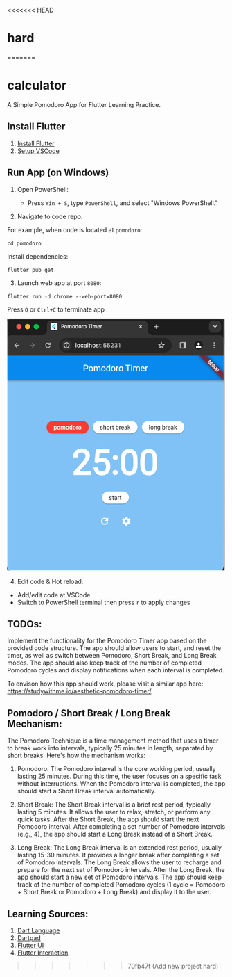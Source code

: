 <<<<<<< HEAD
# hard
=======
# calculator

A Simple Pomodoro App for Flutter Learning Practice.



## Install Flutter
1. [Install Flutter](https://docs.flutter.dev/get-started/install)
2. [Setup VSCode](https://docs.flutter.dev/get-started/editor?tab=vscode)

## Run App (on Windows)
1. Open PowerShell:
   - Press `Win + S`, type `PowerShell`, and select "Windows PowerShell."

2. Navigate to code repo:

For example, when code is located at ``pomodoro``:
```
cd pomodoro
```

Install dependencies:
```
flutter pub get
```

3. Launch web app at port ``8080``:
```
flutter run -d chrome --web-port=8080
```
Press `Q` or `Ctrl+C` to terminate app

![Preview](preview.png "Preview")

4. Edit code & Hot reload:
- Add/edit code at VSCode
- Switch to PowerShell terminal then press `r` to apply changes

## TODOs:

Implement the functionality for the Pomodoro Timer app based on the provided code structure. The app should allow users to start, and reset the timer, as well as switch between Pomodoro, Short Break, and Long Break modes. The app should also keep track of the number of completed Pomodoro cycles and display notifications when each interval is completed.

To envison how this app should work, please visit a similar app here: https://studywithme.io/aesthetic-pomodoro-timer/

## Pomodoro / Short Break / Long Break Mechanism:

The Pomodoro Technique is a time management method that uses a timer to break work into intervals, typically 25 minutes in length, separated by short breaks. Here's how the mechanism works:

1. Pomodoro: The Pomodoro interval is the core working period, usually lasting 25 minutes. During this time, the user focuses on a specific task without interruptions. When the Pomodoro interval is completed, the app should start a Short Break interval automatically.

2. Short Break: The Short Break interval is a brief rest period, typically lasting 5 minutes. It allows the user to relax, stretch, or perform any quick tasks. After the Short Break, the app should start the next Pomodoro interval. After completing a set number of Pomodoro intervals (e.g., 4), the app should start a Long Break instead of a Short Break.

3. Long Break: The Long Break interval is an extended rest period, usually lasting 15-30 minutes. It provides a longer break after completing a set of Pomodoro intervals. The Long Break allows the user to recharge and prepare for the next set of Pomodoro intervals. After the Long Break, the app should start a new set of Pomodoro intervals.
The app should keep track of the number of completed Pomodoro cycles (1 cycle = Pomodoro + Short Break or Pomodoro + Long Break) and display it to the user.


## Learning Sources:
1. [Dart Language](https://dart.dev/language)
2. [Dartpad](https://dartpad.dev/?)
3. [Flutter UI](https://docs.flutter.dev/ui)
4. [Flutter Interaction](https://docs.flutter.dev/ui/interactivity)
>>>>>>> 70fb47f (Add new project hard)
